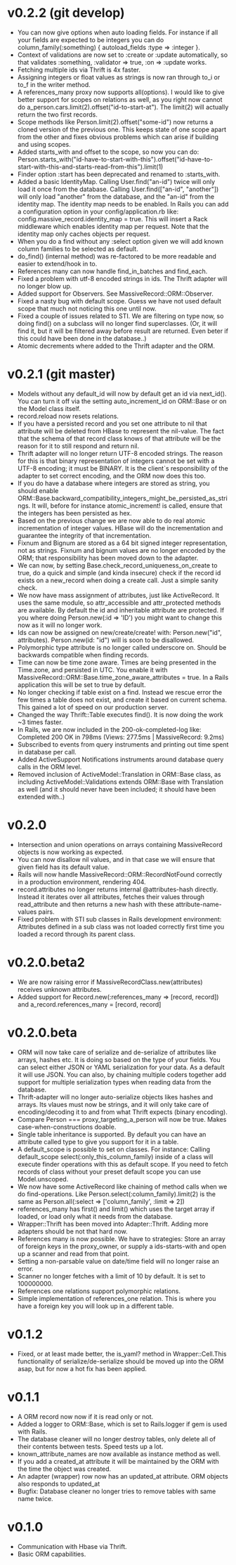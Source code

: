 # v0.2.2 (git develop)

- You can now give options when auto loading fields. For instance if all your fields are
  expected to be integers you can do column_family(:something) { autoload_fields :type => :integer }.
- Context of validations are now set to :create or :update automatically, so that
  validates :something, :validator => true, :on => :update works.
- Fetching multiple ids via Thrift is 4x faster.
- Assigning integers or float values as strings is now ran through to_i or to_f in the writer method.
- A references_many proxy now supports all(options). I would like to give better support for scopes on relations as well,
  as you right now cannot do a_person.cars.limit(2).offset("id-to-start-at"). The limit(2) will actually return the two first records.
- Scope methods like Person.limit(2).offset("some-id") now returns a cloned version of the previous one. This
  keeps state of one scope apart from the other and fixes obvious problems which can arise if building and using scopes.
- Added starts_with and offset to the scope, so now you can do:
  Person.starts_with("id-have-to-start-with-this").offset("id-have-to-start-with-this-and-starts-read-from-this").limit(1)
- Finder option :start has been deprecated and renamed to :starts_with.
- Added a basic IdentityMap. Calling User.find("an-id") twice will only load it once from the database.
  Calling User.find(["an-id", "another"]) will only load "another" from the database, and the "an-id" from
  the identity map. The identity map needs to be enabled. In Rails you can add a configuration option in
  your config/application.rb like: config.massive_record.identity_map = true. This will insert a Rack middleware
  which enables identity map per request. Note that the identity map only caches objects per request.
- When you do a find without any :select option given we will add known column families to be selected as default.
- do_find() (internal method) was re-factored to be more readable and easier to extend/hook in to.
- References many can now handle find_in_batches and find_each.
- Fixed a problem with utf-8 encoded strings in ids. The Thrift adapter will no longer blow up.
- Added support for Observers. See MassiveRecord::ORM::Observer.
- Fixed a nasty bug with default scope. Guess we have not used default scope that much not noticing this one until now.
- Fixed a couple of issues related to STI. We are filtering on type now, so doing find() on a subclass will no longer find superclasses.
  (Or, it will find it, but it will be filtered away before result are returned. Even beter if this could have been done in the database..)
- Atomic decrements where added to the Thrift adapter and the ORM.

# v0.2.1 (git master)

- Models without any default_id will now by default get an id via next_id(). You can turn it off
  via the setting auto_increment_id on ORM::Base or on the Model class itself.
- record.reload now resets relations.
- If you have a persisted record and you set one attribute to nil that attribute will be
  deleted from HBase to represent the nil-value. The fact that the schema of that record
  class knows of that attribute will be the reason for it to still respond and return nil.
- Thrift adapter will no longer return UTF-8 encoded strings. The reason for this is that
  binary representation of integers cannot be set with a UTF-8 encoding; it must be BINARY.
  It is the client`s responsibility of the adapter to set correct encoding, and the ORM now
  does this too.
- If you do have a database where integers are stored as string, you should enable
  ORM::Base.backward_compatibility_integers_might_be_persisted_as_strings. It will, before for
  instance atomic_increment! is called, ensure that the integers has been persisted as hex.
- Based on the previous change we are now able to do real atomic incrementation of integer values.
  HBase will do the incrementation and guarantee the integrity of that incrementation.
- Fixnum and Bignum are stored as a 64 bit signed integer representation, not as strings. Fixnum and bignum
  values are no longer encoded by the ORM; that responsibility has been moved down to the adapter.
- We can now, by setting Base.check_record_uniqueness_on_create to true, do a quick and simple (and
  kinda insecure) check if the record id exists on a new_record when doing a create call. Just a simple sanity check.
- We now have mass assignment of attributes, just like ActiveRecord. It uses the same module,
  so attr_accessible and attr_protected methods are available. By default the id and inheritable attribute
  are protected. If you where doing Person.new(:id => 'ID') you might want to change this now as it will no
  longer work.
- Ids can now be assigned on new/create/create! with: Person.new("id", attributes). Person.new(id: "id") will
  is soon to be disallowed.
- Polymorphic type attribute is no longer called underscore on. Should be backwards compatible when finding records.
- Time can now be time zone aware. Times are being presented in the Time.zone, and persisted 
  in UTC. You enable it with MassiveRecord::ORM::Base.time_zone_aware_attributes = true.
  In a Rails application this will be set to true by default.
- No longer checking if table exist on a find. Instead we rescue error the few times a table does not exist,
  and create it based on current schema. This gained a lot of speed on our production server.
- Changed the way Thrift::Table executes find(). It is now doing the work ~3 times faster.
- In Rails, we are now included in the 200-ok-completed-log like: Completed 200 OK in 798ms (Views: 277.5ms | MassiveRecord: 9.2ms)
- Subscribed to events from query instruments and printing out time spent in database per call.
- Added ActiveSupport Notifications instruments around database query calls in the ORM level.
- Removed inclusion of ActiveModel::Translation in ORM::Base class, as including ActiveModel::Validations
  extends ORM::Base with Translation as well (and it should never have been included; it should have been extended with..)

# v0.2.0

- Intersection and union operations on arrays containing MassiveRecord objects is now working as expected.
- You can now disallow nil values, and in that case we will ensure that given field has its default value.
- Rails will now handle MassiveRecord::ORM::RecordNotFound correctly in a production environment, rendering 404.
- record.attributes no longer returns internal @attributes-hash directly. Instead it iterates over all attributes,
  fetches their values through read_attribute and then returns a new hash with these attribute-name-values pairs.
- Fixed problem with STI sub classes in Rails development environment: Attributes defined in a sub class
  was not loaded correctly first time you loaded a record through its parent class.

# v0.2.0.beta2

- We are now raising error if MassiveRecordClass.new(attributes) receives unknown attributes.
- Added support for Record.new(:references_many => [record, record]) and a_record.references_many = [record, record]



# v0.2.0.beta

- ORM will now take care of serialize and de-serialize of attributes like arrays, hashes etc. It is doing so
  based on the type of your fields. You can select either JSON or YAML serialization for your data. As a default it
  will use JSON. You can also, by chaining multiple coders together add support for multiple serialization types
  when reading data from the database.
- Thrift-adapter will no longer auto-serialize objects likes hashes and arrays. Its vlaues must now be strings, and it
  will only take care of encoding/decoding it to and from what Thrift expects (binary encoding).
- Compare Person === proxy_targeting_a_person will now be true. Makes case-when-constructions doable.
- Single table inheritance is supported. By default you can have an attribute called type to give you support for it in a table.
- A default_scope is possible to set on classes. For instance: Calling default_scope select(:only_this_column_family)
  inside of a class will execute finder operations with this as default scope. If you need to fetch records of class
  without your preset default scope you can use Model.unscoped.
- We now have some ActiveRecord like chaining of method calls when we do find-operations. Like Person.select(:column_family).limit(2)
  is the same as Person.all(:select => ['column_family', :limit => 2])
- references_many has first() and limit() which uses the target array if loaded, or load only what it needs from the database.
- Wrapper::Thrift has been moved into Adapter::Thrift. Adding more adapters should be not that hard now.
- References many is now possible. We have to strategies: Store an array of foreign keys in the proxy_owner,
  or supply a ids-starts-with and open up a scanner and read from that point.
- Setting a non-parsable value on date/time field will no longer raise an error.
- Scanner no longer fetches with a limit of 10 by default. It is set to 100000000.
- References one relations support polymorphic relations.
- Simple implementation of references_one relation. This is where you have a foreign key you will look up in a different table.



# v0.1.2
- Fixed, or at least made better, the is_yaml? method in Wrapper::Cell.This functionality of serialize/de-serialize
  should be moved up into the ORM asap, but for now a hot fix has been applied.



# v0.1.1

- A ORM record now now if it is read only or not.
- Added a logger to ORM::Base, which is set to Rails.logger if gem is used with Rails.
- The database cleaner will no longer destroy tables, only delete all of their contents between tests. Speed tests up a lot.
- known_attribute_names are now available as instance method as well.
- If you add a created_at attribute it will be maintained by the ORM with the time the object was created.
- An adapter (wrapper) row now has an updated_at attribute. ORM objects also responds to updated_at
- Bugfix: Database cleaner no longer tries to remove tables with same name twice.



# v0.1.0

- Communication with Hbase via Thrift.
- Basic ORM capabilities.
